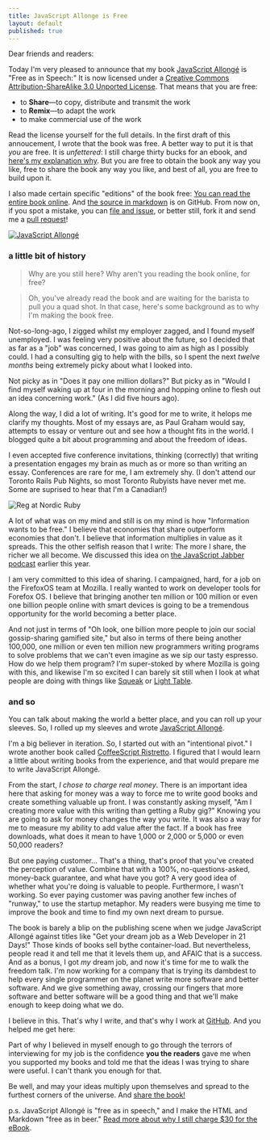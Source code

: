 ```yaml
---
title: JavaScript Allonge is Free
layout: default
published: true
---
```


Dear friends and readers:

Today I'm very pleased to announce that my book [JavaScript Allongé](https://leanpub.com/javascript-allonge) is "Free as in Speech:" It is now licensed under a [Creative Commons Attribution-ShareAlike 3.0 Unported License](http://creativecommons.org/licenses/by-sa/3.0/deed.en_US). That means that you are free:

* to **Share**—to copy, distribute and transmit the work
* to **Remix**—to adapt the work
* to make commercial use of the work

Read the license yourself for the full details. In the first draft of this annoucement, I wrote that the book was free. A better way to put it is that *you* are free. It is *unfettered*: I still charge thirty bucks for an ebook, and [here's my explanation why](http://braythwayt.com/2013/10/04/the-freedom-to-pay-thirty-bucks.html). But you are free to obtain the book any way you like, free to share the book any way you like, and best of all, you are free to build upon it.

I also made certain specific "editions" of the book free: [You can read the entire book online](https://leanpub.com/javascript-allonge/read). And [the source in markdown](https://github.com/raganwald/javascript-allonge) is on GitHub. From now on, if you spot a mistake, you can [file and issue][issue], or better still, fork it and send me a [pull request][pull]!

[issue]: https://github.com/raganwald/javascript-allonge/issues
[pull]: https://github.com/raganwald/javascript-allonge/pulls

[![JavaScript Allongé](http://i.minus.com/iW2E1A8M5UWe6.jpeg)](https://leanpub.com/javascript-allonge/read)

### a little bit of history

>  Why are you still here? Why aren't you reading the book online, for free?

> Oh, you've already read the book and are waiting for the barista to pull you a quad shot. In that case, here's some background as to why I'm making the book free.

Not-so-long-ago, I zigged whilst my employer zagged, and I found myself unemployed. I was feeling very positive about the future, so I decided that as far as a "job" was concerned, I was going to aim as high as I possibly could. I had a consulting gig to help with the bills, so I spent the next *twelve months* being extremely picky about what I looked into.

Not picky as in "Does it pay one million dollars?" But picky as in "Would I find myself waking up at four in the morning and hopping online to flesh out an idea concerning work." (As I did five hours ago).

Along the way, I did a lot of writing. It's good for me to write, it helops me clarify my thoughts. Most of my essays are, as Paul Graham would say, attempts to essay or venture out and see how a thought fits in the world. I blogged quite a bit about programming and about the freedom of ideas.

I even accepted five conference invitations, thinking (correctly) that writing a presentation engages my brain as much as or more so than writing an essay. Conferences are rare for me, I am extremely shy. (I don't attend our Toronto Rails Pub Nights, so most Toronto Rubyists have never met me. Some are suprised to hear that I'm a Canadian!)

![Reg at Nordic Ruby](http://farm4.staticflickr.com/3767/9023803415_37737ca9f2_h.jpg)

A lot of what was on my mind and still is on my mind is how "Information wants to be free." I believe that economies that share outperform economies that don't. I believe that information multiplies in value as it spreads. This the other selfish reason that I write: The more I share, the richer we all become. We discussed this idea on [the JavaScript Jabber podcast](http://javascriptjabber.com/070-jsj-book-club-javascript-allonge-with-reginald-braithwaite/) earlier this year.

I am very committed to this idea of sharing. I campaigned, hard, for a job on the FirefoxOS team at Mozilla. I really wanted to work on developer tools for Forefox OS. I believe that bringing another ten million or 100 million or even one billion people online with smart devices is going to be a tremendous opportunity for the world becoming a better place.

And not just in terms of "Oh look, one billion more people to join our social gossip-sharing gamified site," but also in terms of there being another 100,000, one million or even ten million new programmers writing programs to solve problems that we can't even imagine as we sip our tasty espresso. How do we help them program? I'm super-stoked by where Mozilla is going with this, and likewise I'm so excited I can barely sit still when I look at what people are doing with things like [Squeak](http://squeak.org/) or [Light Table](http://www.chris-granger.com/2012/04/12/light-table---a-new-ide-concept/).

### and so

You can talk about making the world a better place, and you can roll up your sleeves. So, I rolled up my sleeves and wrote [JavaScript Allongé](https://leanpub.com/javascript-allonge/read).

I'm a big believer in iteration. So, I started out with an "intentional pivot." I wrote another book called [CoffeeScript Ristretto](https://leanpub.com/coffeescript-ristretto/read). I figured that I would learn a little about writing books from the experience, and that would prepare me to write JavaScript Allongé.

From the start, *I chose to charge real money*. There is an important idea here that asking for money was a way to force me to write good books and create something valuable up front. I was constantly asking myself, "Am I creating more value with this writing than getting a Ruby gig?" Knowing you are going to ask for money changes the way you write. It was also a way for me to measure my ability to add value after the fact. If a book has free downloads, what does it mean to have 1,000 or 2,000 or 5,000 or even 50,000 readers?

But one paying customer... That's a thing, that's proof that you've created the perception of value. Combine that with a 100%, no-questions-asked, money-back guarantee, and what have you got? A very good idea of whether what you're doing is valuable to people. Furthermore, I wasn't working. So ever paying customer was paving another few inches of "runway," to use the startup metaphor. My readers were busying me time to improve the book and time to find my own next dream to pursue.

The book is barely a blip on the publishing scene when we judge JavaScript Allongé against titles like "Get your dream job as a Web Developer in 21 Days!" Those kinds of books sell bythe container-load. But nevertheless, people read it and tell me that it levels them up, and AFAIC that is a success. And as a bonus, I got *my* dream job, and now it's time for me to walk the freedom talk. I'm now working for a company that is trying its dambdest to help every single programmer on the planet write more software and better software. And we give something away, crossing our fingers that more software and better software will be a good thing and that we'll make enough to keep doing what we do.

I believe in this. That's why I write, and that's why I work at [GitHub](https://github.com). And you helped me get here:

Part of why I believed in myself enough to go through the terrors of interviewing for my job is the confidence **you the readers** gave me when you supported my books and told me that the ideas I was trying to share were useful. I can't thank you enough for that.

Be well, and may your ideas multiply upon themselves and spread to the furthest corners of the universe. And [share the book!](https://leanpub.com/javascript-allonge/read)

p.s. JavaScript Allongé is "free as in speech," and I make the HTML and Markdown "free as in beer." [Read more about why I still charge $30 for the eBook](http://braythwayt.com/2013/10/04/the-freedom-to-pay-thirty-bucks.html).